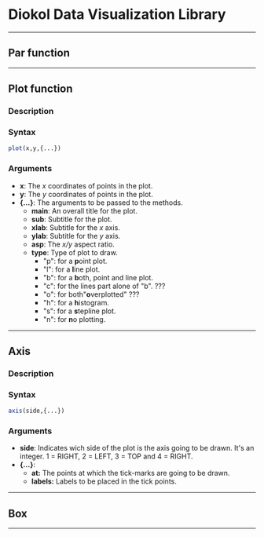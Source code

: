 # Diokol Data Visualization Library
___
## Par function
___
## Plot function
### Description

### Syntax
``` R
plot(x,y,{...})
```
### Arguments
- **x**: The _x_ coordinates of points in the plot.
- **y**: The _y_ coordinates of points in the plot.
- **{...}**: The arguments to be passed to the methods.
    - **main**: An overall title for the plot.
    - **sub**: Subtitle for the plot.
    - **xlab**: Subtitle for the _x_ axis.
    - **ylab**: Subtitle for the _y_ axis.
    - **asp**: The _x/y_ aspect ratio.
    - **type**: Type of plot to draw.
        - "p": for a **p**oint plot.
        - "l": for a **l**ine plot.
        - "b": for a **b**oth, point and line plot.
        - "c": for the lines part alone of "b". ???
        - "o": for both"**o**verplotted" ???
        - "h": for a **h**istogram.
        - "s": for a **s**tepline plot.
        - "n": for **n**o plotting.
___
## Axis
### Description
### Syntax
``` R
axis(side,{...})
```
### Arguments
- **side**: Indicates wich side of the plot is the axis going to be drawn. It's an integer. 1 = RIGHT, 2 = LEFT, 3 = TOP and  4 = RIGHT.
- **{...}**:
    - **at:** The points at which the tick-marks are going to be drawn.
    - **labels:** Labels to be placed in the tick points.
___
## Box

___




